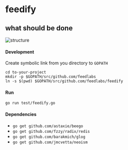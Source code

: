 feedify
=======

what should be done
-------------------
![structure](https://cloud.githubusercontent.com/assets/1843523/4164978/36a80e50-34fd-11e4-8620-fa8b30d37d0a.png)


#### Development
Create symbolic link from you directory to `GOPATH`
```
cd to-your-project
mkdir -p $GOPATH/src/github.com/feedlabs
ln -s $(pwd) $GOPATH/src/github.com/feedlabs/feedify
```

#### Run
`go run test/feedify.go`

#### Dependencies
* `go get github.com/astaxie/beego`
* `go get github.com/fzzy/radix/redis`
* `go get github.com/barakmich/glog`
* `go get github.com/jmcvetta/neoism`
